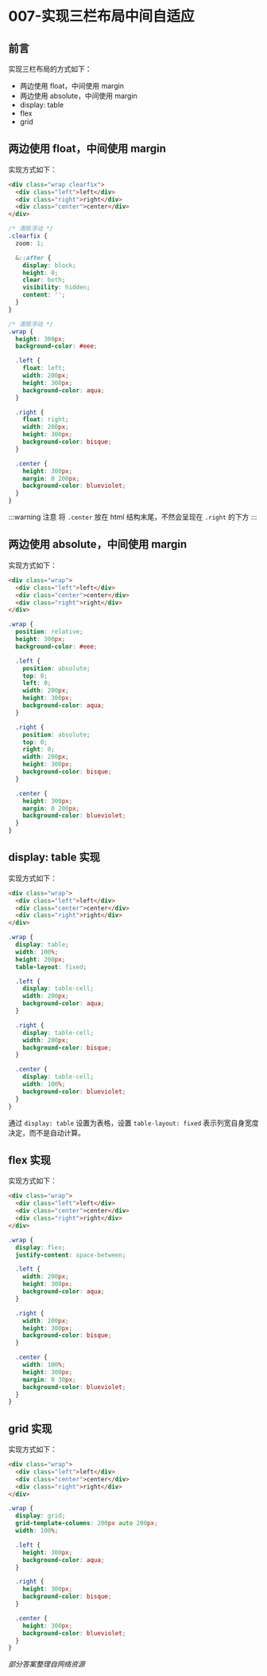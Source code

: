 # 007-实现三栏布局中间自适应

## 前言

实现三栏布局的方式如下：

+ 两边使用 float，中间使用 margin
+ 两边使用 absolute，中间使用 margin
+ display: table
+ flex
+ grid

## 两边使用 float，中间使用 margin

实现方式如下：
```html
<div class="wrap clearfix">
  <div class="left">left</div>
  <div class="right">right</div>
  <div class="center">center</div>
</div>
```
```scss
/* 清除浮动 */
.clearfix {
  zoom: 1;

  &::after {
    display: block;
    height: 0;
    clear: both;
    visibility: hidden;
    content: '';
  }
}

/* 清除浮动 */
.wrap {
  height: 300px;
  background-color: #eee;

  .left {
    float: left;
    width: 200px;
    height: 300px;
    background-color: aqua;
  }

  .right {
    float: right;
    width: 200px;
    height: 300px;
    background-color: bisque;
  }

  .center {
    height: 300px;
    margin: 0 200px;
    background-color: blueviolet;
  }
}
```
:::warning 注意
将 `.center` 放在 html 结构末尾，不然会呈现在 `.right` 的下方
:::

## 两边使用 absolute，中间使用 margin

实现方式如下：
```html
<div class="wrap">
  <div class="left">left</div>
  <div class="center">center</div>
  <div class="right">right</div>
</div>
```
```scss
.wrap {
  position: relative;
  height: 300px;
  background-color: #eee;

  .left {
    position: absolute;
    top: 0;
    left: 0;
    width: 200px;
    height: 300px;
    background-color: aqua;
  }

  .right {
    position: absolute;
    top: 0;
    right: 0;
    width: 200px;
    height: 300px;
    background-color: bisque;
  }

  .center {
    height: 300px;
    margin: 0 200px;
    background-color: blueviolet;
  }
}
```

## display: table 实现

实现方式如下：
```html
<div class="wrap">
  <div class="left">left</div>
  <div class="center">center</div>
  <div class="right">right</div>
</div>
```
```scss
.wrap {
  display: table;
  width: 100%;
  height: 200px;
  table-layout: fixed;

  .left {
    display: table-cell;
    width: 200px;
    background-color: aqua;
  }

  .right {
    display: table-cell;
    width: 200px;
    background-color: bisque;
  }

  .center {
    display: table-cell;
    width: 100%;
    background-color: blueviolet;
  }
}
```
通过 `display: table` 设置为表格，设置 `table-layout: fixed` 表示列宽自身宽度决定，而不是自动计算。

## flex 实现

实现方式如下：
```html
<div class="wrap">
  <div class="left">left</div>
  <div class="center">center</div>
  <div class="right">right</div>
</div>
```
```scss
.wrap {
  display: flex;
  justify-content: space-between;

  .left {
    width: 200px;
    height: 300px;
    background-color: aqua;
  }

  .right {
    width: 200px;
    height: 300px;
    background-color: bisque;
  }

  .center {
    width: 100%;
    height: 300px;
    margin: 0 30px;
    background-color: blueviolet;
  }
}
```

## grid 实现

实现方式如下：
```html
<div class="wrap">
  <div class="left">left</div>
  <div class="center">center</div>
  <div class="right">right</div>
</div>
```
```scss
.wrap {
  display: grid;
  grid-template-columns: 200px auto 200px;
  width: 100%;

  .left {
    height: 300px;
    background-color: aqua;
  }

  .right {
    height: 300px;
    background-color: bisque;
  }

  .center {
    height: 300px;
    background-color: blueviolet;
  }
}
```

*部分答案整理自网络资源*